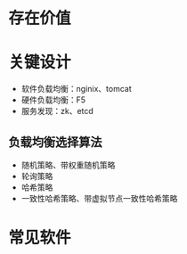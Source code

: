 # 存在价值

# 关键设计
- 软件负载均衡：nginix、tomcat
- 硬件负载均衡：F5
- 服务发现：zk、etcd

## 负载均衡选择算法
- 随机策略、带权重随机策略
- 轮询策略
- 哈希策略
- 一致性哈希策略、带虚拟节点一致性哈希策略

# 常见软件
